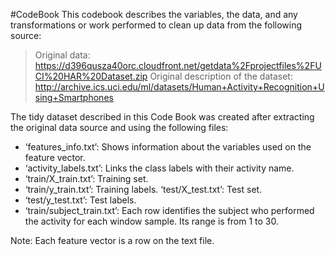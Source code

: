 #CodeBook
This codebook describes the variables, the data, and any transformations or work performed to clean up data from the following source:

> Original data:
https://d396qusza40orc.cloudfront.net/getdata%2Fprojectfiles%2FUCI%20HAR%20Dataset.zip
Original description of the dataset: 
http://archive.ics.uci.edu/ml/datasets/Human+Activity+Recognition+Using+Smartphones

The tidy dataset described in this Code Book was created after extracting the original data source and using the following files:

 - ‘features_info.txt’: Shows information about the variables used on
   the feature vector.
 - ‘activity_labels.txt’: Links the class labels
   with their activity name.
 - ‘train/X_train.txt’: Training set.
 - ‘train/y_train.txt’: Training labels. ‘test/X_test.txt’: Test set.
 - ‘test/y_test.txt’: Test labels.
 - ‘train/subject_train.txt’: Each row identifies the subject who performed the activity for each window sample. Its range is from 1 to 30.

Note: Each feature vector is a row on the text file.
